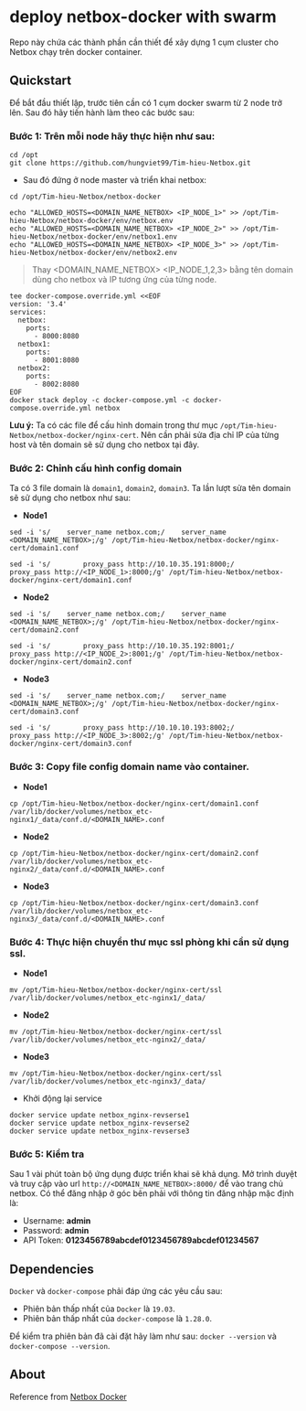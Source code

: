 # deploy netbox-docker with swarm

Repo này chứa các thành phần cần thiết để xây dựng 1 cụm cluster cho Netbox chạy trên docker container. 

## Quickstart

Để bắt đầu thiết lập, trước tiên cần có 1 cụm docker swarm từ 2 node trở lên. Sau đó hãy tiến hành làm theo các bước sau: 

### Bước 1: Trên mỗi node hãy thực hiện như sau: 

```
cd /opt
git clone https://github.com/hungviet99/Tim-hieu-Netbox.git
```

- Sau đó đứng ở node master và triển khai netbox: 

```
cd /opt/Tim-hieu-Netbox/netbox-docker
```
```
echo "ALLOWED_HOSTS=<DOMAIN_NAME_NETBOX> <IP_NODE_1>" >> /opt/Tim-hieu-Netbox/netbox-docker/env/netbox.env
echo "ALLOWED_HOSTS=<DOMAIN_NAME_NETBOX> <IP_NODE_2>" >> /opt/Tim-hieu-Netbox/netbox-docker/env/netbox1.env
echo "ALLOWED_HOSTS=<DOMAIN_NAME_NETBOX> <IP_NODE_3>" >> /opt/Tim-hieu-Netbox/netbox-docker/env/netbox2.env
```

> Thay <DOMAIN_NAME_NETBOX> <IP_NODE_1,2,3> bằng tên domain dùng cho netbox và IP tương ứng của từng node. 

```
tee docker-compose.override.yml <<EOF
version: '3.4'
services:
  netbox:
    ports:
      - 8000:8080
  netbox1:
    ports:
      - 8001:8080
  netbox2:
    ports:
      - 8002:8080
EOF
docker stack deploy -c docker-compose.yml -c docker-compose.override.yml netbox
```

**Lưu ý:** Ta có các file để cấu hình domain trong thư mục `/opt/Tim-hieu-Netbox/netbox-docker/nginx-cert`. Nên cần phải sửa địa chỉ IP của từng host và tên domain sẽ sử dụng cho netbox tại đây. 

### Bước 2: Chỉnh cấu hình config domain 

Ta có 3 file domain là `domain1`, `domain2`, `domain3`. Ta lần lượt sửa tên domain sẽ sử dụng cho netbox như sau: 

- **Node1**

```
sed -i 's/    server_name netbox.com;/    server_name <DOMAIN_NAME_NETBOX>;/g' /opt/Tim-hieu-Netbox/netbox-docker/nginx-cert/domain1.conf
```
```
sed -i 's/        proxy_pass http://10.10.35.191:8000;/        proxy_pass http://<IP_NODE_1>:8000;/g' /opt/Tim-hieu-Netbox/netbox-docker/nginx-cert/domain1.conf
```

- **Node2**

```
sed -i 's/    server_name netbox.com;/    server_name <DOMAIN_NAME_NETBOX>;/g' /opt/Tim-hieu-Netbox/netbox-docker/nginx-cert/domain2.conf
```
```
sed -i 's/        proxy_pass http://10.10.35.192:8001;/        proxy_pass http://<IP_NODE_2>:8001;/g' /opt/Tim-hieu-Netbox/netbox-docker/nginx-cert/domain2.conf
```

- **Node3**

```
sed -i 's/    server_name netbox.com;/    server_name <DOMAIN_NAME_NETBOX>;/g' /opt/Tim-hieu-Netbox/netbox-docker/nginx-cert/domain3.conf
```
```
sed -i 's/        proxy_pass http://10.10.10.193:8002;/        proxy_pass http://<IP_NODE_3>:8002;/g' /opt/Tim-hieu-Netbox/netbox-docker/nginx-cert/domain3.conf
```

### Bước 3: Copy file config domain name vào container.  

- **Node1**

```
cp /opt/Tim-hieu-Netbox/netbox-docker/nginx-cert/domain1.conf /var/lib/docker/volumes/netbox_etc-nginx1/_data/conf.d/<DOMAIN_NAME>.conf
```

- **Node2**

```
cp /opt/Tim-hieu-Netbox/netbox-docker/nginx-cert/domain2.conf /var/lib/docker/volumes/netbox_etc-nginx2/_data/conf.d/<DOMAIN_NAME>.conf
```

- **Node3**

```
cp /opt/Tim-hieu-Netbox/netbox-docker/nginx-cert/domain3.conf /var/lib/docker/volumes/netbox_etc-nginx3/_data/conf.d/<DOMAIN_NAME>.conf
```

### Bước 4: Thực hiện chuyển thư mục ssl phòng khi cần sử dụng ssl. 

- **Node1**

```
mv /opt/Tim-hieu-Netbox/netbox-docker/nginx-cert/ssl /var/lib/docker/volumes/netbox_etc-nginx1/_data/
```
- **Node2**

```
mv /opt/Tim-hieu-Netbox/netbox-docker/nginx-cert/ssl /var/lib/docker/volumes/netbox_etc-nginx2/_data/
```

- **Node3**

```
mv /opt/Tim-hieu-Netbox/netbox-docker/nginx-cert/ssl /var/lib/docker/volumes/netbox_etc-nginx3/_data/
```

- Khởi động lại service

```
docker service update netbox_nginx-revserse1
docker service update netbox_nginx-revserse2
docker service update netbox_nginx-revserse3
```

### Bước 5: Kiểm tra 

Sau 1 vài phút toàn bộ ứng dụng được triển khai sẽ khả dụng. Mở trình duyệt và truy cập vào url `http://<DOMAIN_NAME_NETBOX>:8000/` để vào trang chủ netbox. Có thể đăng nhập ở góc bên phải với thông tin đăng nhập mặc định là: 

* Username: **admin**
* Password: **admin**
* API Token: **0123456789abcdef0123456789abcdef01234567**

## Dependencies

`Docker` và `docker-compose` phải đáp ứng các yêu cầu sau:

* Phiên bản thấp nhất của `Docker` là `19.03`.
* Phiên bản thấp nhất của `docker-compose` là `1.28.0`.

Để kiểm tra phiên bản đã cài đặt hãy làm như sau: `docker --version` và `docker-compose --version`.

## About

Reference from [Netbox Docker](https://github.com/netbox-community/netbox-docker)